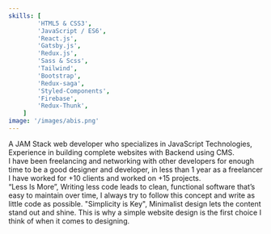 ```yaml
---
skills: [
		'HTML5 & CSS3',
		'JavaScript / ES6',
		'React.js',
		'Gatsby.js',
		'Redux.js',
		'Sass & Scss',
		'Tailwind',
		'Bootstrap',
		'Redux-saga',
		'Styled-Components',
		'Firebase',
		'Redux-Thunk',
    ]
image: '/images/abis.png'
---
```


A JAM Stack web developer who specializes in JavaScript Technologies, Experience in building complete websites with Backend using CMS.<br />
I have been freelancing and networking with other developers for enough time to be a good designer and developer, in less than 1 year as a freelancer I have worked for +10 clients and worked on +15 projects.<br />
“Less Is More”, Writing less code leads to clean, functional software that’s easy to maintain over time, I always try to follow this concept and write as little code as possible.
"Simplicity is Key", Minimalist design lets the content stand out and shine. This is why a simple website design is the first choice I think of when it comes to designing.
